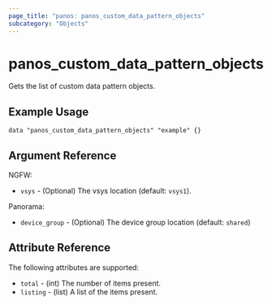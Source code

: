 ```yaml
---
page_title: "panos: panos_custom_data_pattern_objects"
subcategory: "Objects"
---
```


# panos_custom_data_pattern_objects

Gets the list of custom data pattern objects.


## Example Usage

```hcl
data "panos_custom_data_pattern_objects" "example" {}
```

## Argument Reference

NGFW:

* `vsys` - (Optional) The vsys location (default: `vsys1`).

Panorama:

* `device_group` - (Optional) The device group location (default: `shared`)


## Attribute Reference

The following attributes are supported:

* `total` - (int) The number of items present.
* `listing` - (list) A list of the items present.
